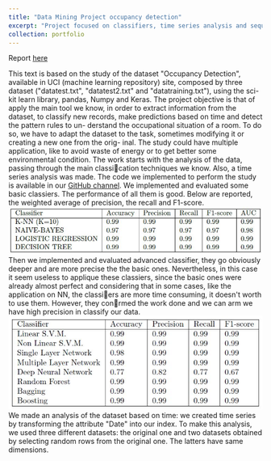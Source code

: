 ```yaml
---
title: "Data Mining Project occupancy detection"
excerpt: "Project focused on classifiers, time series analysis and sequential pattern mining.<br/><img src='/images/dm2.png'>"
collection: portfolio
---
```


Report [here](https://github.com/DM2-project/Occupancy-detection/blob/master/DM1project.pdf)

This text is based on the study of the dataset "Occupancy Detection", available in UCI (machine learning repository) site, composed by three dataset ("datatest.txt", "datatest2.txt" and "datatraining.txt"), using the sci-kit learn library,
pandas, Numpy and Keras. The project objective is that of apply the main
tool we know, in order to extract information from the dataset, to classify new
records, make predictions based on time and detect the pattern rules to un-
derstand the occupational situation of a room. To do so, we have to adapt the
dataset to the task, sometimes modifying it or creating a new one from the orig-
inal. The study could have multiple application, like to avoid waste of energy or
to get better some environmental condition. The work starts with the analysis
of the data, passing through the main classication techniques we know. Also, a
time series analysis was made. The code we implemented to perform the study is
available in our [GitHub channel](https://github.com/DM2-project/Occupancy-detection).
We implemented and evaluated some basic classiers. The performance of all them is good. Below are reported, the weighted average of precision, the recall and F1-score.
<img src='/images/basic.png'>
Then we implemented and evaluated advanced classifier, they go obviously deeper and are more precise the the basic
ones. Nevertheless, in this case it seem useless to applique these classiers, since
the basic ones were already almost perfect and considering that in some cases,
like the application on NN, the classiers are more time consuming, it doesn't
worth to use them. However, they conrmed the work done and we can arm
we have high precision in classify our data.
<img src='/images/advanced.png'>
We made an analysis of the dataset based on time: we created time series
by transforming the attribute "Date" into our index.  To
make this analysis, we used three different datasets: the original one and two
datasets obtained by selecting random rows from the original one. The latters
have same dimensions.



